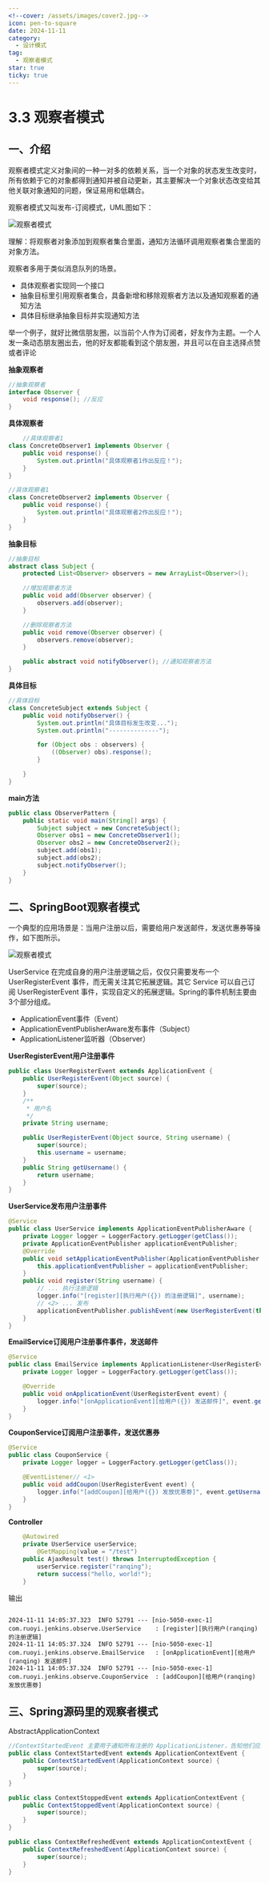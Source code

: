 ```yaml
---
<!--cover: /assets/images/cover2.jpg-->
icon: pen-to-square
date: 2024-11-11
category:
  - 设计模式
tag:
  - 观察者模式
star: true
ticky: true
---
```

# 3.3 观察者模式

## 一、介绍

观察者模式定义对象间的一种一对多的依赖关系，当一个对象的状态发生改变时，所有依赖于它的对象都得到通知并被自动更新，其主要解决一个对象状态改变给其他关联对象通知的问题，保证易用和低耦合。

观察者模式又叫发布-订阅模式，UML图如下：

![观察者模式](pic/a.gif)

理解：将观察者对象添加到观察者集合里面，通知方法循环调用观察者集合里面的对象方法。

观察者多用于类似消息队列的场景。

- 具体观察者实现同一个接口
- 抽象目标里引用观察者集合，具备新增和移除观察者方法以及通知观察着的通知方法
- 具体目标继承抽象目标并实现通知方法

举一个例子，就好比微信朋友圈，以当前个人作为订阅者，好友作为主题。一个人发一条动态朋友圈出去，他的好友都能看到这个朋友圈，并且可以在自主选择点赞或者评论

**抽象观察者**

```java
//抽象观察者
interface Observer {
    void response(); //反应
}
```

**具体观察者**

```java
	//具体观察者1
class ConcreteObserver1 implements Observer {
    public void response() {
        System.out.println("具体观察者1作出反应！");
    }
}

//具体观察者1
class ConcreteObserver2 implements Observer {
    public void response() {
        System.out.println("具体观察者2作出反应！");
    }
}
```

**抽象目标**

```java
//抽象目标
abstract class Subject {
    protected List<Observer> observers = new ArrayList<Observer>();

    //增加观察者方法
    public void add(Observer observer) {
        observers.add(observer);
    }

    //删除观察者方法
    public void remove(Observer observer) {
        observers.remove(observer);
    }

    public abstract void notifyObserver(); //通知观察者方法
}
```

**具体目标**

```java
//具体目标
class ConcreteSubject extends Subject {
    public void notifyObserver() {
        System.out.println("具体目标发生改变...");
        System.out.println("--------------");

        for (Object obs : observers) {
            ((Observer) obs).response();
        }

    }
}
```

**main方法**

```java
public class ObserverPattern {
    public static void main(String[] args) {
        Subject subject = new ConcreteSubject();
        Observer obs1 = new ConcreteObserver1();
        Observer obs2 = new ConcreteObserver2();
        subject.add(obs1);
        subject.add(obs2);
        subject.notifyObserver();
    }
}
```

## 二、SpringBoot观察者模式

一个典型的应用场景是：当用户注册以后，需要给用户发送邮件，发送优惠券等操作，如下图所示。

![观察者模式](pic/b.png)

UserService 在完成自身的用户注册逻辑之后，仅仅只需要发布一个 UserRegisterEvent 事件，而无需关注其它拓展逻辑。其它 Service 可以自己订阅 UserRegisterEvent 事件，实现自定义的拓展逻辑。Spring的事件机制主要由3个部分组成。

- ApplicationEvent事件（Event）
- ApplicationEventPublisherAware发布事件（Subject）
- ApplicationListener监听器（Observer）

**UserRegisterEvent用户注册事件**

```java
public class UserRegisterEvent extends ApplicationEvent {
    public UserRegisterEvent(Object source) {
        super(source);
    }
    /**
     * 用户名
     */
    private String username;

    public UserRegisterEvent(Object source, String username) {
        super(source);
        this.username = username;
    }
    public String getUsername() {
        return username;
    }
}
```

**UserService发布用户注册事件**

```java
@Service
public class UserService implements ApplicationEventPublisherAware {
    private Logger logger = LoggerFactory.getLogger(getClass());
    private ApplicationEventPublisher applicationEventPublisher;
    @Override
    public void setApplicationEventPublisher(ApplicationEventPublisher applicationEventPublisher) {
        this.applicationEventPublisher = applicationEventPublisher;
    }
    public void register(String username) {
        // ... 执行注册逻辑
        logger.info("[register][执行用户({}) 的注册逻辑]", username);
        // <2> ... 发布
        applicationEventPublisher.publishEvent(new UserRegisterEvent(this, username));
    }
}
```

**EmailService订阅用户注册事件事件，发送邮件**

```java
@Service
public class EmailService implements ApplicationListener<UserRegisterEvent> {
    private Logger logger = LoggerFactory.getLogger(getClass());

    @Override
    public void onApplicationEvent(UserRegisterEvent event) {
        logger.info("[onApplicationEvent][给用户({}) 发送邮件]", event.getUsername());
    }
}
```

**CouponService订阅用户注册事件，发送优惠券**

```java
@Service
public class CouponService {
    private Logger logger = LoggerFactory.getLogger(getClass());

    @EventListener// <1>
    public void addCoupon(UserRegisterEvent event) {
        logger.info("[addCoupon][给用户({}) 发放优惠劵]", event.getUsername());
    }
}
```

**Controller**

```java
    @Autowired
    private UserService userService;    
		@GetMapping(value = "/test")
    public AjaxResult test() throws InterruptedException {
        userService.register("ranqing");
        return success("hello, world!");
    }
```

输出

```

2024-11-11 14:05:37.323  INFO 52791 --- [nio-5050-exec-1] com.ruoyi.jenkins.observe.UserService    : [register][执行用户(ranqing) 的注册逻辑]
2024-11-11 14:05:37.324  INFO 52791 --- [nio-5050-exec-1] com.ruoyi.jenkins.observe.EmailService   : [onApplicationEvent][给用户(ranqing) 发送邮件]
2024-11-11 14:05:37.324  INFO 52791 --- [nio-5050-exec-1] com.ruoyi.jenkins.observe.CouponService  : [addCoupon][给用户(ranqing) 发放优惠劵]
```

## 三、Spring源码里的观察者模式

AbstractApplicationContext

```java
//ContextStartedEvent 主要用于通知所有注册的 ApplicationListener，告知他们应用上下文已经启动。
public class ContextStartedEvent extends ApplicationContextEvent {
    public ContextStartedEvent(ApplicationContext source) {
        super(source);
    }
}
```

```java
public class ContextStoppedEvent extends ApplicationContextEvent {
    public ContextStoppedEvent(ApplicationContext source) {
        super(source);
    }
}
```

```java
public class ContextRefreshedEvent extends ApplicationContextEvent {
    public ContextRefreshedEvent(ApplicationContext source) {
        super(source);
    }
}
```













